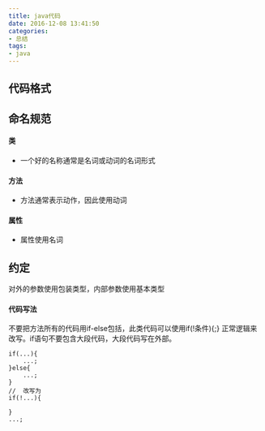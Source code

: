 ```yaml
---
title: java代码
date: 2016-12-08 13:41:50
categories: 
- 总结
tags:
- java
---
```


## 代码格式

## 命名规范

#### 类
- 一个好的名称通常是名词或动词的名词形式
#### 方法
- 方法通常表示动作，因此使用动词
#### 属性
- 属性使用名词

## 约定

对外的参数使用包装类型，内部参数使用基本类型


#### 代码写法

不要把方法所有的代码用if-else包括，此类代码可以使用if(!条件){;} 正常逻辑来改写。if语句不要包含大段代码，大段代码写在外部。

```
if(...){
    ...;
}else{
    ...;
}
//  改写为
if(!...){

}
...;
```

